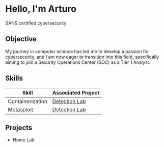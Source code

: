 # Hello, I'm Arturo


SANS certified cybersecurity 

## Objective

My journey in computer science has led me to develop a passion for cybersecurity, and I am now eager to transition into this field, specifically aiming to join a Security Operations Center (SOC) as a Tier 1 Analyst.

## Skills

| Skill                                           | Associated Project         |
|------------------------------------------------ |----------------------------|
| Containerization                                | <a href="https://google.com">Detection Lab</a>|
| Metasploit                                      | <a href="https://google.com">Detection Lab</a>|


## Projects
- Home Lab
